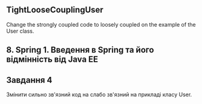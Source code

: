 ## TightLooseCouplingUser
Change the strongly coupled code to loosely coupled on the example of the User class.
## 8. Spring 1. Введення в Spring та його відмінність від Java EE
## Завдання 4

Змінити сильно зв'язний код на слабо зв'язний на прикладі класу User.
